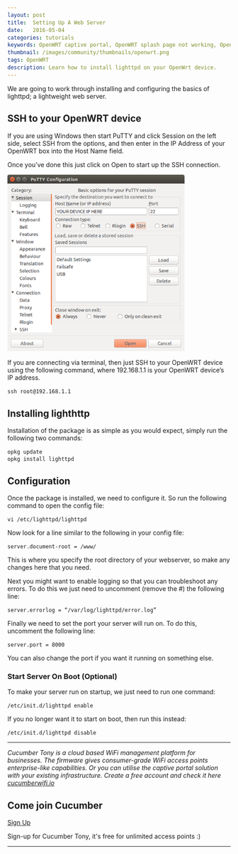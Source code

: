 ```yaml
---
layout: post
title:  Setting Up A Web Server
date:   2016-05-04
categories: tutorials
keywords: OpenWRT captive portal, OpenWRT splash page not working, OpenWRT splash page template, OpenWRT splash page free, OpenWRT splash page html, OpenWRT splash page hosting, OpenMesh captive portal, OpenMesh splash page not working, OpenMesh splash page template, OpenMesh splash page free, OpenMesh splash page html, OpenMesh splash page hosting, DD-WRT, OpenWRT Routing
thumbnail: /images/community/thumbnails/openwrt.png
tags: OpenWRT
description: Learn how to install lighttpd on your OpenWrt device.
---
```


We are going to work through installing and configuring the basics of lighttpd; a lightweight web server.

## SSH to your OpenWRT device

If you are using Windows then start PuTTY and click Session on the left side, select SSH from the options, and then enter in the IP Address of your OpenWRT box into the Host Name field.

Once you’ve done this just click on Open to start up the SSH connection.

<div class="mdl-typography--text-center">
  <img src="/images/community/tutorials/openwrt/puttyconfig.png" width="400px">
</div>

If you are connecting via terminal, then just SSH to your OpenWRT device using the following command, where 192.168.1.1 is your OpenWRT device’s IP address.

    ssh root@192.168.1.1

## Installing lighthttp

Installation of the package is as simple as you would expect, simply run the following two commands:

    opkg update
    opkg install lighttpd

## Configuration

Once the package is installed, we need to configure it. So run the following command to open the config file:

    vi /etc/lighttpd/lighttpd

Now look for a line similar to the following in your config file:

    server.document-root = /www/

This is where you specify the root directory of your webserver, so make any changes here that you need.

Next you might want to enable logging so that you can troubleshoot any errors. To do this we just need to uncomment (remove the #) the following line:

    server.errorlog = “/var/log/lighttpd/error.log”

Finally we need to set the port your server will run on. To do this, uncomment the following line:

    server.port = 8000

You can also change the port if you want it running on something else.

### Start Server On Boot (Optional)

To make your server run on startup, we just need to run one command:

    /etc/init.d/lighttpd enable

If you no longer want it to start on boot, then run this instead:

    /etc/init.d/lighttpd disable


<hr>

*Cucumber Tony is a cloud based WiFi management platform for businesses. The firmware gives consumer-grade WiFi access points enterprise-like capabilities. Or you can utilise the captive portal solution with your existing infrastructure. Create a free account and check it here <a href="https://cucumberwifi.io">cucumberwifi.io</a>*


<div class="mdl-typography--text-center">

<h2>Come join Cucumber</h2>

<a href="https://my.ctapp.io/#/create" class="button success dst">Sign Up</a><br>

<p>Sign-up for Cucumber Tony, it's free for unlimited access points :)</p>

<hr>

</div>
